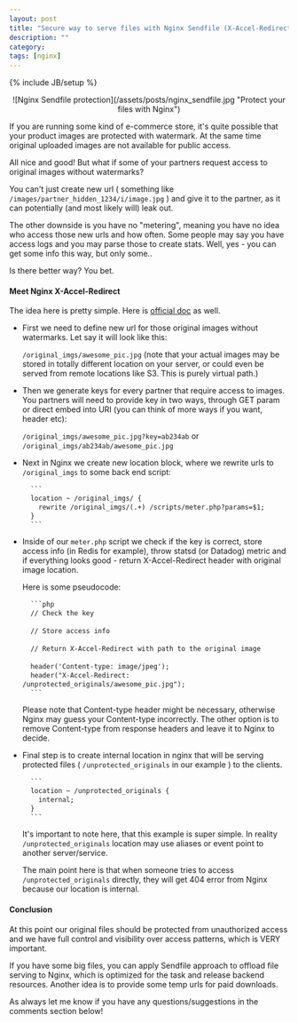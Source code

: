 ```yaml
---
layout: post
title: "Secure way to serve files with Nginx Sendfile (X-Accel-Redirect)"
description: ""
category: 
tags: [nginx]
---
```

{% include JB/setup %}

<div style="text-align:center" markdown="1">
![Nginx Sendfile protection](/assets/posts/nginx_sendfile.jpg "Protect your files with Nginx")
</div>

If you are running some kind of e-commerce store, it's quite possible that your product images are protected with watermark. At the same time original uploaded images are not available for public access.  

All nice and good! But what if some of your partners request access to original images without watermarks?

You can't just create new url ( something like `/images/partner_hidden_1234/i/image.jpg` ) and give it to the partner, as it can potentially (and most likely will) leak out. 

The other downside is you have no "metering", meaning you have no idea who access those new urls and how often. Some people may say you have access logs and you may parse those to create stats. Well, yes - you can get some info this way, but only some..

Is there better way? You bet.

#### Meet Nginx X-Accel-Redirect

The idea here is pretty simple. Here is [official doc](https://www.nginx.com/resources/wiki/start/topics/examples/x-accel/) as well.

* First we need to define new url for those original images without watermarks. Let say it will look like this:

    `/original_imgs/awesome_pic.jpg` (note that your actual images may be stored in totally different location on your server, or could even be served from remote locations like S3. This is purely virtual path.)

* Then we generate keys for every partner that require access to images. You partners will need to provide key in two ways, through GET param or direct embed into URI (you can think of more ways if you want, header etc):

    `/original_imgs/awesome_pic.jpg?key=ab234ab` or `/original_imgs/ab234ab/awesome_pic.jpg` 

* Next in Nginx we create new location block, where we rewrite urls to `/original_imgs` to some back end script:


        ```
        location ~ /original_imgs/ {
          rewrite /original_imgs/(.+) /scripts/meter.php?params=$1;
        }
        ```

* Inside of our `meter.php` script we check if the key is correct, store access info (in Redis for example), throw statsd (or Datadog) metric and if everything looks good - return X-Accel-Redirect header with original image location.

    Here is some pseudocode:

        ```php
        // Check the key

        // Store access info

        // Return X-Accel-Redirect with path to the original image

        header('Content-type: image/jpeg');
        header("X-Accel-Redirect: /unprotected_originals/awesome_pic.jpg");
        ```

    Please note that Content-type header might be necessary, otherwise Nginx may guess your Content-type incorrectly. The other option is to remove Content-type from response headers and leave it to Nginx to decide.


* Final step is to create internal location in nginx that will be serving protected files ( `/unprotected_originals` in our example ) to the clients.

        ```
        location ~ /unprotected_originals {
          internal;
        }
        ```

    It's important to note here, that this example is super simple. In reality `/unprotected_originals` location may use aliases or event point to another server/service.

    The main point here is that when someone tries to access `/unprotected_originals` directly, they will get 404 error from Nginx because our location is internal.


#### Conclusion

At this point our original files should be protected from unauthorized access and we have full control and visibility over access patterns, which is VERY important.

If you have some big files, you can apply Sendfile approach to offload file serving to Nginx, which is optimized for the task and release backend resources. Another idea is to provide some temp urls for paid downloads.

As always let me know if you have any questions/suggestions in the comments section below!
